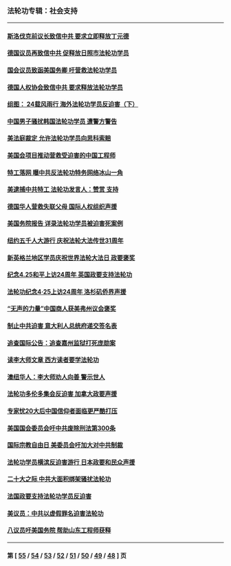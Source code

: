 ### 法轮功专辑：社会支持
---
#### [斯洛伐克前议长致信中共 要求立即释放丁元德](../../pages/nf4386/n14074619.md?09190430) 
#### [德国议员再致信中共 促释放日照市法轮功学员](../../pages/nf4386/n14069901.md?09190430) 
#### [国会议员致函美国务卿 吁营救法轮功学员](../../pages/nf4386/n14068427.md?09190430) 
#### [德国人权协会致信中共 要求释放法轮功学员](../../pages/nf4386/n14045330.md?09190430) 
#### [组图： 24载风雨行 海外法轮功学员反迫害（下）](../../pages/nf4386/n14030279.md?09190430) 
#### [中国男子骚扰韩国法轮功学员 遭警方警告](../../pages/nf4386/n14033245.md?09190430) 
#### [美法庭裁定 允许法轮功学员向思科索赔](../../pages/nf4386/n14030620.md?09190430) 
#### [美国会项目推动营救受迫害的中国工程师](../../pages/nf4386/n14019887.md?09190430) 
#### [特工落网 曝中共反法轮功特务网络冰山一角](../../pages/nf4386/n14006412.md?09190430) 
#### [美逮捕中共特工 法轮功发言人：赞赏 支持](../../pages/nf4386/n14005107.md?09190430) 
#### [德国华人营救失联父母 国际人权组织声援](../../pages/nf4386/n14002019.md?09190430) 
#### [美国务院报告 详录法轮功学员被迫害死案例](../../pages/nf4386/n13997752.md?09190430) 
#### [纽约五千人大游行 庆祝法轮大法传世31周年](../../pages/nf4386/n13995110.md?09190430) 
#### [新英格兰地区学员庆祝世界法轮大法日 政要褒奖](../../pages/nf4386/n13990800.md?09190430) 
#### [纪念4.25和平上访24周年 英国政要支持法轮功](../../pages/nf4386/n13984057.md?09190430) 
#### [法轮功纪念4·25上访24周年 洛杉矶侨界声援](../../pages/nf4386/n13978796.md?09190430) 
#### [“无声的力量”中国商人获美弗州议会褒奖](../../pages/nf4386/n13941208.md?09190430) 
#### [制止中共迫害 意大利人总统府递交签名表](../../pages/nf4386/n13933726.md?09190430) 
#### [追查国际公告：追查嘉州监狱打死庞勋案](../../pages/nf4386/n13933461.md?09190430) 
#### [读李大师文章 西方读者要学法轮功](../../pages/nf4386/n13925142.md?09190430) 
#### [澳纽华人：李大师劝人向善 警示世人](../../pages/nf4386/n13924146.md?09190430) 
#### [法轮功多伦多集会反迫害 加拿大政要声援](../../pages/nf4386/n13881303.md?09190430) 
#### [专家忧20大后中国信仰者面临更严酷打压](../../pages/nf4386/n13874993.md?09190430) 
#### [美国国会委员会吁中共废除刑法第300条](../../pages/nf4386/n13868121.md?09190430) 
#### [国际宗教自由日 美委员会吁加大对中共制裁](../../pages/nf4386/n13855021.md?09190430) 
#### [法轮功学员横滨反迫害游行 日本政要和民众声援](../../pages/nf4386/n13847132.md?09190430) 
#### [二十大之际 中共大面积绑架骚扰法轮功](../../pages/nf4386/n13846381.md?09190430) 
#### [法国政要支持法轮功学员反迫害](../../pages/nf4386/n13841970.md?09190430) 
#### [美议员：中共以虚假罪名迫害法轮功](../../pages/nf4386/n13841083.md?09190430) 
#### [八议员吁美国务院 帮助山东工程师获释](../../pages/nf4386/n13836379.md?09190430) 

---
#### 第 [ [55](./55.md?09190430) / [54](./54.md?09190430) / [53](./53.md?09190430) / [52](./52.md?09190430) / [51](./51.md?09190430) / [50](./50.md?09190430) / [49](./49.md?09190430) / [48](./48.md?09190430) ] 页
